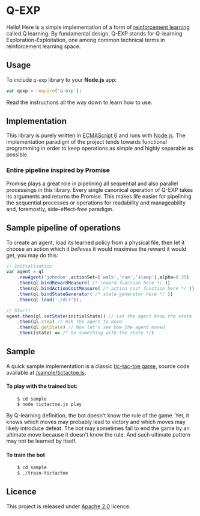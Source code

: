 # Q-EXP

Hello! Here is a simple implementation of a form of 
[reinforcement learning](http://www.cs.indiana.edu/~gasser/Salsa/rl.html) 
called Q learning.  By fundamental design, Q-EXP stands 
for Q-learning Exploration-Exploitation, one among 
common technical terms in reinforcement learning space.

## Usage

To include `q-exp` library to your **Node.js** app:

```javascript
var qexp = require('q-exp');
```

Read the instructions all the way down to learn how to use.

## Implementation

This library is purely written in [ECMAScript 6](https://github.com/lukehoban/es6features) and runs 
with [Node.js](https://nodejs.org/en/). The implementation paradigm 
of the project tends towards functional programming in order to 
keep operations as simple and highly separable as possible. 

### Entire pipeline inspired by Promise

Promise plays a great role in pipelining all sequential 
and also parallel processings in this library. Every single 
canonical operation of Q-EXP takes its arguments and returns 
the Promise. This makes life easier for pipelining the sequential 
processes or operations for readability and manageability and, 
foremostly, side-effect-free paradigm.

## Sample pipeline of operations

To create an agent, load its learned policy from a physical file, 
then let it choose an action which it *believes* it would 
maximise the reward it would get, you may do this:

```javascript
// Initialisation
var agent = ql
	.newAgent('johndoe',actionSet=['walk','run','sleep'],alpha=0.35)
	.then(ql.bindRewardMeasure( /* reward function here */ ))
	.then(ql.bindActionCostMeasure( /* action cost function here */ ))
	.then(ql.bindStateGenerator( /* state generator here */ ))
	.then(ql.load('./dir')); 

// Start!
agent.then(ql.setState(initialState)) // Let the agent know the state
	.then(ql.step) // Ask the agent to move
	.then(ql.getState) // Now let's see how the agent moved
	.then((state) => /* Do something with the state */)

```

## Sample

A quick sample implementation is a classic [tic-tac-toe game](https://en.wikipedia.org/wiki/Tic-tac-toe), source code available at 
[/sample/tictactoe.js](https://github.com/starcolon/q-exp/blob/master/sample/tictactoe.js). 

#### To play with the trained bot:

```
	$ cd sample
	$ node tictactoe.js play
```
By Q-learning definition, the bot doesn't know the rule of 
the game. Yet, it knows which moves may probably lead to victory 
and which moves may likely introduce defeat. The bot may sometimes 
fail to end the game by an ultimate move because it doesn't know 
the rule. And such ultimate pattern may not be learned by itself.


#### To train the bot

```bash
	$ cd sample
	$ ./train-tictactoe
```


## Licence

This project is released under [Apache 2.0](http://www.apache.org/licenses/LICENSE-2.0) licence.